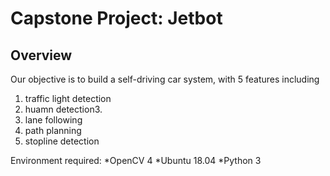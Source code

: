 # Capstone Project: Jetbot

## Overview

Our objective is to build a self-driving car system, with 5 features including

1. traffic light detection
2. huamn detection3.
3. lane following
4. path planning
5. stopline detection

Environment required:
*OpenCV 4
*Ubuntu 18.04
\*Python 3
